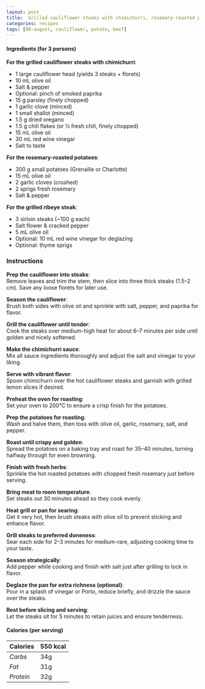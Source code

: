 ```yaml
---
layout: post
title:  Grilled cauliflower steaks with chimichurri, rosemary-roasted potatoes and grilled ribeye steak
categories: recipes
tags: [08-august, cauliflower, potato, beef]
---
```


#### Ingredients (for 3 persons)

**For the grilled cauliflower steaks with chimichurri**:
- 1 large cauliflower head (yields 3 steaks + florets)
- 10 mL olive oil
- Salt & pepper
- Optional: pinch of smoked paprika
- 15 g parsley (finely chopped)
- 1 garlic clove (minced)
- 1 small shallot (minced)
- 1.5 g dried oregano
- 1.5 g chili flakes (or ½ fresh chili, finely chopped)
- 15 mL olive oil
- 30 mL red wine vinegar
- Salt to taste

**For the rosemary-roasted potatoes**:
- 300 g small potatoes (Grenaille or Charlotte)
- 15 mL olive oil
- 2 garlic cloves (crushed)
- 2 sprigs fresh rosemary
- Salt & pepper

**For the grilled ribeye steak**:
- 3 sirloin steaks (~100 g each)
- Salt flower & cracked pepper
- 5 mL olive oil
- Optional: 10 mL red wine vinegar for deglazing
- Optional: thyme sprigs

### Instructions

**Prep the cauliflower into steaks**: <br/>
Remove leaves and trim the stem, then slice into three thick steaks (1.5–2 cm). Save any loose florets for later use.

**Season the cauliflower**: <br/>
Brush both sides with olive oil and sprinkle with salt, pepper, and paprika for flavor.

**Grill the cauliflower until tender**: <br/>
Cook the steaks over medium-high heat for about 6–7 minutes per side until golden and nicely softened.

**Make the chimichurri sauce**: <br/>
Mix all sauce ingredients thoroughly and adjust the salt and vinegar to your liking.

**Serve with vibrant flavor**: <br/>
Spoon chimichurri over the hot cauliflower steaks and garnish with grilled lemon slices if desired.

**Preheat the oven for roasting**: <br/>
Set your oven to 200°C to ensure a crisp finish for the potatoes.

**Prep the potatoes for roasting**: <br/>
Wash and halve them, then toss with olive oil, garlic, rosemary, salt, and pepper.

**Roast until crispy and golden**: <br/>
Spread the potatoes on a baking tray and roast for 35–40 minutes, turning halfway through for even browning.

**Finish with fresh herbs**: <br/>
Sprinkle the hot roasted potatoes with chopped fresh rosemary just before serving.

**Bring meat to room temperature**: <br/>
Set steaks out 30 minutes ahead so they cook evenly.

**Heat grill or pan for searing**: <br/>
Get it very hot, then brush steaks with olive oil to prevent sticking and enhance flavor.

**Grill steaks to preferred doneness**: <br/>
Sear each side for 2–3 minutes for medium-rare, adjusting cooking time to your taste.

**Season strategically**: <br/>
Add pepper while cooking and finish with salt just after grilling to lock in flavor.

**Deglaze the pan for extra richness (optional)**: <br/>
Pour in a splash of vinegar or Porto, reduce briefly, and drizzle the sauce over the steaks.

**Rest before slicing and serving**: <br/>
Let the steaks sit for 5 minutes to retain juices and ensure tenderness.

#### Calories (per serving)

| **Calories** | 550 kcal |
| ----------- | ----------- |
| *Carbs* | 34g |
| *Fat* | 31g |
| *Protein* | 32g |